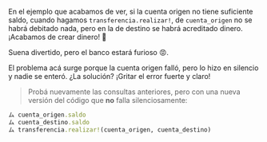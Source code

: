 En el ejemplo que acabamos de ver, si la cuenta origen no tiene suficiente saldo, cuando hagamos `transferencia.realizar!`, de `cuenta_origen` no se habrá debitado nada, pero en la de destino se habrá acreditado dinero. ¡Acabamos de crear dinero! :money_with_wings:

Suena divertido, pero el banco estará furioso :rage:.

El problema acá surge porque la cuenta origen falló, pero lo hizo en silencio y nadie se enteró. ¿La solución? ¡Gritar el error fuerte y claro!

> Probá nuevamente las consultas anteriores, pero con una nueva versión del código que **no** falla silenciosamente:
> 
``` ruby
ム cuenta_origen.saldo
ム cuenta_destino.saldo
ム transferencia.realizar!(cuenta_origen, cuenta_destino)
```



